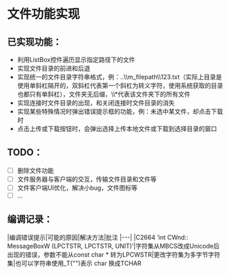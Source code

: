 # 文件功能实现
## 已实现功能：
- 利用ListBox控件遍历显示指定路径下的文件
- 实现文件目录的前进和后退
- 实现统一的文件目录字符串格式，例：..\\\\m_filepath\\\\123.txt（实际上目录是使用单斜杠隔开的，双斜杠代表第一个斜杠为转义字符，使用系统获取的目录也都只有单斜杠），文件夹无后缀，\\\\*代表该文件夹下的所有文件
- 实现连接时文件目录的出现，和关闭连接时文件目录的消失
- 实现某些特殊情况时弹出错误提示框的功能，例：未选中某文件，却点击下载时
- 点击上传或下载按钮时，会弹出选择上传本地文件或下载到选择目录的窗口

## TODO：
- [ ] 删除文件功能
- [ ] 文件服务器与客户端的交互，传输文件目录和文件等
- [ ] 文件客户端UI优化，解决小bug，文件图标等
- [ ] ...

## 编调记录：
|编调错误提示|可能的原因|解决方法|批注
|---|
|C2664 ‘int CWnd:: MessageBoxW (LPCTSTR, LPCTSTR, UNIT)’|字符集从MBCS改成Unicode后出现的错误，参数不能从const char * 转为LPCWSTR|更改字符集为多字节字符集|也可以字符串使用_T("")表示 char 换成TCHAR
